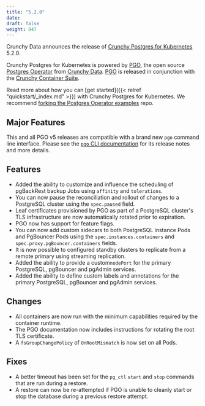 ```yaml
---
title: "5.2.0"
date:
draft: false
weight: 847
---
```


Crunchy Data announces the release of [Crunchy Postgres for Kubernetes](https://www.crunchydata.com/products/crunchy-postgresql-for-kubernetes/) 5.2.0.

Crunchy Postgres for Kubernetes is powered by [PGO](https://github.com/CrunchyData/postgres-operator), the open source [Postgres Operator](https://github.com/CrunchyData/postgres-operator) from [Crunchy Data](https://www.crunchydata.com). [PGO](https://github.com/CrunchyData/postgres-operator) is released in conjunction with the [Crunchy Container Suite](https://github.com/CrunchyData/crunchy-containers).

Read more about how you can [get started]({{< relref "quickstart/_index.md" >}}) with Crunchy Postgres for Kubernetes. We recommend [forking the Postgres Operator examples](https://github.com/CrunchyData/postgres-operator-examples/fork) repo.

## Major Features

This and all PGO v5 releases are compatible with a brand new `pgo` command line interface.
Please see the [`pgo` CLI documentation](https://access.crunchydata.com/documentation/postgres-operator-client/latest)
for its release notes and more details.

## Features

- Added the ability to customize and influence the scheduling of pgBackRest backup Jobs using `affinity` and `tolerations`.
- You can now pause the reconciliation and rollout of changes to a PostgreSQL cluster using the `spec.paused` field.
- Leaf certificates provisioned by PGO as part of a PostgreSQL cluster's TLS infrastructure are now automatically rotated prior to expiration.
- PGO now has support for feature flags.
- You can now add custom sidecars to both PostgreSQL instance Pods and PgBouncer Pods using the `spec.instances.containers` and `spec.proxy.pgBouncer.containers` fields.
- It is now possible to configured standby clusters to replicate from a remote primary using streaming replication.
- Added the ability to provide a custom`nodePort` for the primary PostgreSQL, pgBouncer and pgAdmin services.
- Added the ability to define custom labels and annotations for the primary PostgreSQL, pgBouncer and pgAdmin services.

## Changes

- All containers are now run with the minimum capabilities required by the container runtime.
- The PGO documentation now includes instructions for rotating the root TLS certificate.
- A `fsGroupChangePolicy` of `OnRootMismatch` is now set on all Pods.

## Fixes

- A better timeout has been set for the `pg_ctl` `start` and `stop` commands that are run during a restore.
- A restore can now be re-attempted if PGO is unable to cleanly start or stop the database during a previous restore attempt.